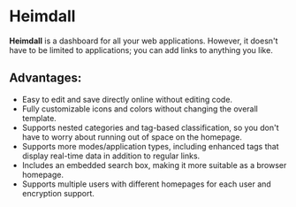 # Heimdall
**Heimdall** is a dashboard for all your web applications. However, it doesn't have to be limited to applications; you can add links to anything you like.

## Advantages:
- Easy to edit and save directly online without editing code.
- Fully customizable icons and colors without changing the overall template.
- Supports nested categories and tag-based classification, so you don't have to worry about running out of space on the homepage.
- Supports more modes/application types, including enhanced tags that display real-time data in addition to regular links.
- Includes an embedded search box, making it more suitable as a browser homepage.
- Supports multiple users with different homepages for each user and encryption support.